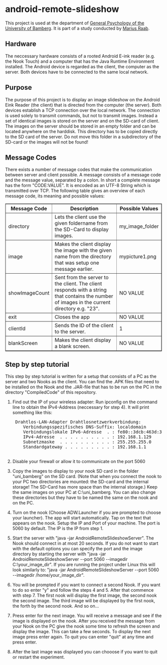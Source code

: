 android-remote-slideshow
========================

This project is used at the department of [General Psychology of the University of Bamberg](http://www.uni-bamberg.de/allgpsych/). It is part of a study conducted by [Marius Raab](http://www.uni-bamberg.de/allgpsych/wissenschaftliche-mitarbeiter/marius-raab/). 

Hardware
---
The neccessary hardware consists of a rooted Android E-ink reader (e.g. the Nook Touch) and a computer that has the Java Runtime Environment installed. The Android device is regarded as the client, the computer as the server. Both devices have to be connected to the same local network.

Purpose
---
The purpose of this project is to display an image slideshow on the Android Eink Reader (the client) that is directed from the computer (the server). Both devices establish a TCP connection over the local network. The connection is used solely to transmit commands, but not to transmit images. Instead a set of identical images is stored on the server and on the SD-card of client. The images on the server should be stored in an empty folder and can be located anywhere on the harddisk. This directory has to be copied directly to the SD card of the server. Do not move this folder in a subdirectory of the SD-card or the images will not be found!

Message Codes
---
There exists a number of message codes that make the communication between server and client possible. A message consists of a message code and the message value, separated by a colon. In short a complete message has the form "CODE:VALUE". It is encoded as an UTF-8 String which is transmitted over TCP. The following table gives an overview of each message code, its meaning and possible values:

<table border="1">
	<tr>
		<th>Message Code</th><th>Description</th><th>Possible Values</th>
	</tr>
	<tr>
		<td>directory</td><td>Lets the client use the given foldername from the SD-Card to display images.</td><td>my_image_folder</td>
	</tr>
	<tr>
		<td>image</td><td>Makes the client display the image with the given name from the directory that was setup one message earlier.</td><td>mypicture1.png</td>
	</tr>
	<tr>
		<td>showImageCount</td><td>Sent from the server to the client. The client responds with a string that contains the number of images in the current directory e.g. "23".</td><td>NO VALUE</td>
	</tr>
	<tr>
		<td>exit</td><td>Closes the app</td><td>NO VALUE</td>
	</tr>
	<tr>
		<td>clientId</td><td>Sends the ID of the client to the server.</td><td>1</td>
	</tr>
	<tr>
		<td>blankScreen</td><td>Makes the client display a blank screen.</td><td>NO VALUE</td>
	</tr>
</table>


Step by step tutorial
---

This step by step tutorial is written for a setup that consists of a PC as the server and two Nooks as the client. You can find the .APK files that need to be installed on the Nook and the .JAR-file that has to be run on the PC in the directory "CompiledCode" of this repository.

1. Find out the IP of your wireless adapter:
Run ipconfig on the command line to obtain the IPv4-Address (neccessary for step 4). It will print something like this:

	<pre>
	Drahtlos-LAN-Adapter Drahtlosnetzwerkverbindung:
	   Verbindungsspezifisches DNS-Suffix: localdomain
	   Verbindungslokale IPv6-Adresse  . : fe80::3dcb:463d:3687:6331%12
	   IPv4-Adresse  . . . . . . . . . . : 192.168.1.129
	   Subnetzmaske  . . . . . . . . . . : 255.255.255.0
	   Standardgateway . . . . . . . . . : 192.168.1.1
	</pre>

2. Disable your firewall or allow it to communicate on the port 5060

3. Copy the images to display to your nook SD card in the folder "uni_bamberg" on the SD card. (Note that when you connect the nook to your PC two directories are mounted: the SD-card and the internal storage! The SD-Card has more space than the internal storage.) Keep the same images on your PC at C:\uni_bamberg. You can also change these directories but they have to be named the same on the nook and on the PC.

4. Turn on the nook (Choose ADW.Launcher if you are prompted to choose your launcher). The app will start automatically. Tap on the text that appears on the nook. Setup the IP and Port of your machine. The port is 5060 by default. The IP is the IP from step 1.

5. Start the server with "java -jar AndroidRemoteSlideshowServer". The Nook should connect in at most 20 seconds. If you do not want to start with the default options you can specify the port and the image directory by starting the server with "java -jar AndroidRemoteSlideshowServer --port 5060 --imagedir C:\your_image_dir". If you are running the project under Linux this will look similarly to: "java -jar AndroidRemoteSlideshowServer --port 5060 --imagedir /home/your_image_dir".

6. You will be prompted if you want to connect a second Nook. If you want to do so enter "y" and follow the steps 4 and 5. After that commence with step 7. The first nook will display the first image, the second nook the second image. The third image will be displayed by the first nook, the forth by the second nook. And so on...

7. Press enter for the next image. You will receive a message and see if the image is displayed on the nook. After you received the message from your Nook on the PC give the nook some time to refresh the screen and display the image. This can take a few seconds. To display the next image press enter again. To quit you can enter "quit" at any time and press enter.

8. After the last image was displayed you can chooose if you want to quit or restart the experiment.